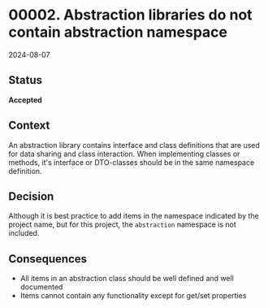 # 00002. Abstraction libraries do not contain abstraction namespace

2024-08-07

## Status

__Accepted__

## Context

An abstraction library contains interface and class definitions that are used for data sharing and class interaction. When implementing
classes or methods, it's interface or DTO-classes should be in the same namespace definition.

## Decision

Although it is best practice to add items in the namespace indicated by the project name, but for this project, the `abstraction`
namespace is not included.

## Consequences

- All items in an abstraction class should be well defined and well documented
- Items cannot contain any functionality except for get/set properties
